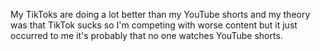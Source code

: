 My TikToks are doing a lot better than my YouTube shorts and my theory was that TikTok sucks so I'm competing with worse content but it just occurred to me it's probably that no one watches YouTube shorts.


